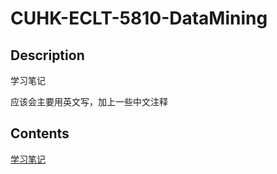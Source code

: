 # CUHK-ECLT-5810-DataMining

## Description

学习笔记

应该会主要用英文写，加上一些中文注释



## Contents

[学习笔记](./notes.md)